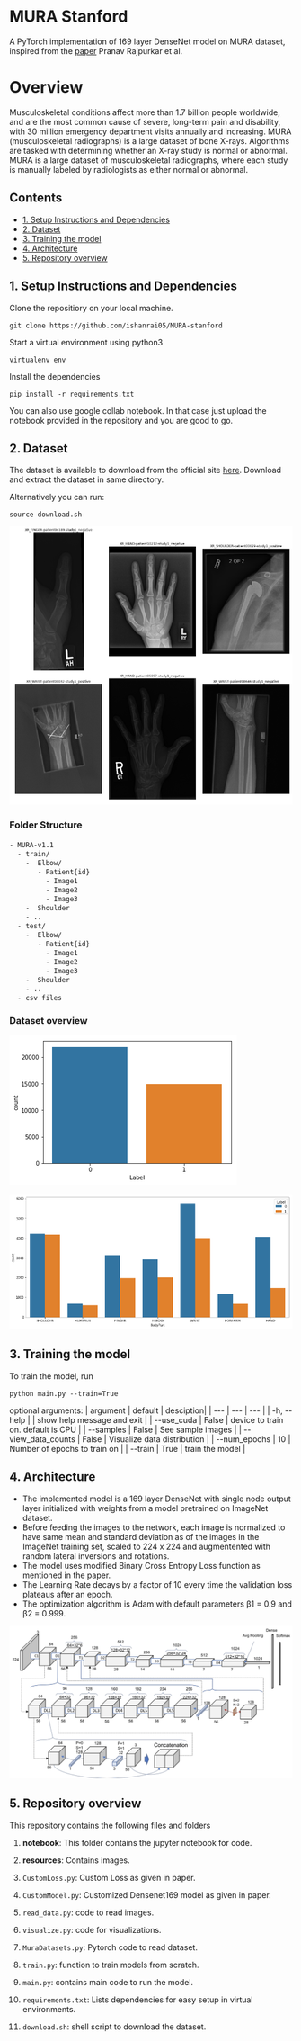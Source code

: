 # MURA Stanford

A PyTorch implementation of 169 layer DenseNet model on MURA dataset, inspired from the [paper](https://arxiv.org/abs/1712.06957) Pranav Rajpurkar et al.

# Overview


Musculoskeletal conditions affect more than 1.7 billion people worldwide, and are the most common cause of severe, long-term pain and disability, with 30 million emergency department visits annually and increasing. MURA (musculoskeletal radiographs) is a large dataset of bone X-rays. Algorithms are tasked with determining whether an X-ray study is normal or abnormal. MURA is a large dataset of musculoskeletal radiographs, where each study is manually labeled by radiologists as either normal or abnormal.


## Contents
  - [1. Setup Instructions and Dependencies](#1-Setup-Instructions-and-Dependencies)
  - [2. Dataset](#2-Dataset)
  - [3. Training the model](#3-Training-the-model)
  - [4. Architecture](#4-Architecture)
  - [5. Repository overview](#5-Repository-overview)



## 1. Setup Instructions and Dependencies

Clone the repositiory on your local machine.

``` Batchfile
git clone https://github.com/ishanrai05/MURA-stanford
```

Start a virtual environment using python3
``` Batchfile
virtualenv env
```


Install the dependencies
``` Batchfile
pip install -r requirements.txt
```

You can also use google collab notebook. In that case just upload the notebook provided in the repository and you are good to go.

## 2. Dataset

The dataset is available to download from the official site [here](https://stanfordmlgroup.github.io/competitions/mura/). Download and extract the dataset in same directory. 

Alternatively you can run:

``` Batchfile
source download.sh
```

![datasets](resources/ss.png)

### Folder Structure
```
- MURA-v1.1
  - train/
    -  Elbow/
       - Patient{id}
         - Image1
         - Image2
         - Image3
    -  Shoulder
    - ..
  - test/
    -  Elbow/
       - Patient{id}
         - Image1
         - Image2
         - Image3
    -  Shoulder
    - ..
  - csv files
```

### Dataset overview
![labels](resources/labels.png)


![bodyparts](resources/classLabel.png)

## 3. Training the model

To train the model, run

```Batchfile
python main.py --train=True
```

optional arguments:
  | argument | default | desciption|
  | --- | --- | --- |
  | -h, --help | | show help message and exit |
  | --use_cuda | False | device to train on. default is CPU |
  | --samples | False | See sample images |
  | --view_data_counts | False | Visualize data distribution |
  | --num_epochs | 10 | Number of epochs to train on |
  | --train | True | train the model |

## 4. Architecture

 - The implemented model is a 169 layer DenseNet with single node output layer initialized with weights from a model pretrained on ImageNet dataset.
 - Before feeding the images to the network, each image is normalized to have same mean and standard deviation as of the images in the ImageNet training set, scaled to 224 x 224 and augmentented with random lateral inversions and rotations.
 - The model uses modified Binary Cross Entropy Loss function as mentioned in the paper.
 - The Learning Rate decays by a factor of 10 every time the validation loss plateaus after an epoch.
 - The optimization algorithm is Adam with default parameters β1 = 0.9 and β2 = 0.999.

![archi](resources/ds169.png)

## 5. Repository overview


This repository contains the following files and folders

1. **notebook**: This folder contains the jupyter notebook for code.

2. **resources**: Contains images.

3. `CustomLoss.py`: Custom Loss as given in paper.

4. `CustomModel.py`: Customized Densenet169 model as given in paper.

5. `read_data.py`: code to read images.

6. `visualize.py`: code for visualizations.

7. `MuraDatasets.py`: Pytorch code to read dataset.

8. `train.py`: function to train models from scratch.

9. `main.py`: contains main code to run the model.

10. `requirements.txt`: Lists dependencies for easy setup in virtual environments.

11. `download.sh`: shell script to download the dataset.